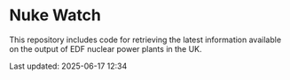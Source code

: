 # Nuke Watch

This repository includes code for retrieving the latest information available on the output of EDF nuclear power plants in the UK.

Last updated: 2025-06-17 12:34